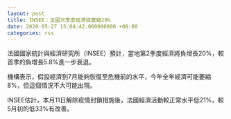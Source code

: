 ```yaml
---
layout: post
title: INSEE：法國次季度經濟或萎縮20%
date: 2020-05-27 15:04:42.000000000 +08:00
categories: rss
---
```


法國國家統計與經濟研究所（INSEE）預計，當地第2季度經濟將負增長20%，較首季的負增長5.8%進一步衰退。

機構表示，假設經濟到7月能夠恢復至危機前的水平，今年全年經濟可能萎縮8%，但這個情況不大可能出現。

INSEE估計，本月11日解除疫情封鎖措施後，法國經濟活動較正常水平低21%，較5月初的低33%有改善。
